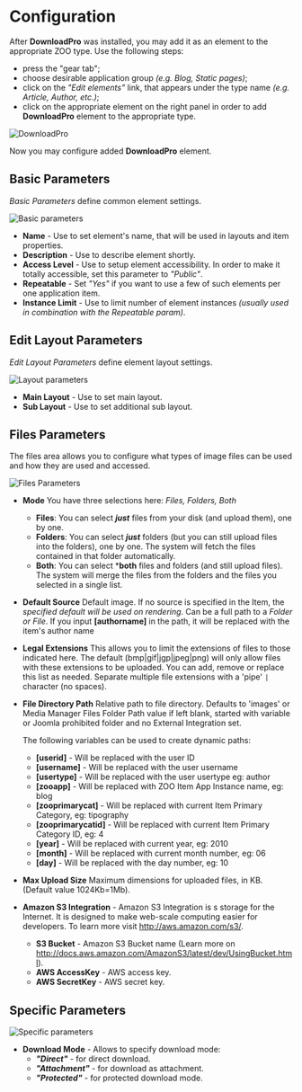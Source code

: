 # Configuration

After **DownloadPro** was installed, you may add it as an element to the appropriate ZOO type. Use the following steps: 
- press the "gear tab";
- choose desirable application group *(e.g. Blog, Static pages)*;
- click on the *"Edit elements"* link, that appears under the type name *(e.g. Article, Author, etc.)*;
- click on the appropriate element on the right panel in order to add **DownloadPro** element to the appropriate type.

![DownloadPro](/images/dnloadpro_element.png)

Now you may configure added **DownloadPro** element.

## Basic Parameters

*Basic Parameters* define common element settings.

![Basic parameters](/images/params_basic.png)

- **Name** - Use to set element's name, that will be used in layouts and item properties.
- **Description** - Use to describe element shortly.
- **Access Level** - Use to setup element accessibility. In order to make it totally accessible, set this parameter to *"Public"*.
- **Repeatable** - Set *"Yes"* if you want to use a few of such elements per one application item.
- **Instance Limit** - Use to limit number of element instances *(usually used in combination with the Repeatable param)*.

## Edit Layout Parameters

*Edit Layout Parameters* define element layout settings.

![Layout parameters](/images/params_edit_layout.png)

- **Main Layout** - Use to set main layout.
- **Sub Layout**  - Use to set additional sub layout.

## Files Parameters

The files area allows you to configure what types of image files can be used and how they are used and accessed.

![Files Parameters](/images/parameters_files.png)

- **Mode**
You have three selections here: *Files, Folders, Both*
	- **Files**: You can select ***just*** files from your disk (and upload them), one by one.
	- **Folders**: You can select ***just*** folders (but you can still upload files into the folders), one by one. The system will fetch the files contained in that folder automatically.
	- **Both**: You can select ***both** files and folders (and still upload files). The system will merge the files from the folders and the files you selected in a single list.

- **Default Source**
Default image. If no source is specified in the Item, the *specified default will be used on rendering*. Can be a full path to a *Folder or File*. 
If you input **[authorname]** in the path, it will be replaced with the item's author name

- **Legal Extensions**
This allows you to limit the extensions of files to those indicated here. The default (bmp|gif|jgp|jpeg|png) will only allow files with these extensions to be uploaded. You can add, remove or replace this list as needed. Separate multiple file extensions with a 'pipe' `|` character (no spaces).

- **File Directory Path**
Relative path to file directory. Defaults to 'images' or Media Manager Files Folder Path value if left blank, started with variable or Joomla prohibited folder and no External Integration set.
	
	The following variables can be used to create dynamic paths:

	* **[userid]** - Will be replaced with the user ID
	* **[username]** - Will be replaced with the user username
	* **[usertype]** - Will be replaced with the user usertype eg: author
	* **[zooapp]** - Will be replaced with ZOO Item App Instance name, eg: blog
	* **[zooprimarycat]** - Will be replaced with current Item Primary Category, eg: tipography
	* **[zooprimarycatid]** - Will be replaced with current Item Primary Category ID, eg: 4
	* **[year]** - Will be replaced with current year, eg: 2010
	* **[month]** - Will be replaced with current month number, eg: 06
	* **[day]** - Will be replaced with the day number, eg: 10

- **Max Upload Size**
Maximum dimensions for uploaded files, in KB. (Default value 1024Kb=1Mb).

- **Amazon S3 Integration** - Amazon S3 Integration is s storage for the Internet. It is designed to make web-scale computing easier for developers. To learn more visit http://aws.amazon.com/s3/. 

	- **S3 Bucket** - Amazon S3 Bucket name (Learn more on http://docs.aws.amazon.com/AmazonS3/latest/dev/UsingBucket.html).
	- **AWS AccessKey** - AWS access key.
	- **AWS SecretKey** - AWS secret key.

## Specific Parameters

![Specific parameters](/images/specific_params.png)

- **Download Mode** - Allows to specify download mode:
	- ***"Direct"*** - for direct download.
	- ***"Attachment"*** - for download as attachment.
	- ***"Protected"*** - for protected download mode.

